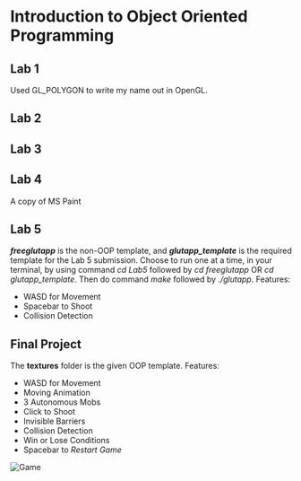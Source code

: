 # Introduction to Object Oriented Programming

Lab 1
-
Used GL_POLYGON to write my name out in OpenGL.


Lab 2
-



Lab 3
-



Lab 4
-
A copy of MS Paint


Lab 5
-
***freeglutapp*** is the non-OOP template, and ***glutapp_template*** is the required template for the Lab 5 submission. Choose to run one at a time, in your terminal, by using command *cd Lab5* followed by *cd freeglutapp* OR *cd glutapp_template*. Then do command *make* followed by *./glutapp*.
Features:
* WASD for Movement
* Spacebar to Shoot
* Collision Detection


Final Project
-
The **textures** folder is the given OOP template.
Features:
* WASD for Movement
* Moving Animation
* 3 Autonomous Mobs
* Click to Shoot
* Invisible Barriers
* Collision Detection
* Win or Lose Conditions
* Spacebar to *Restart Game*

![Game](Screenshot.png)
